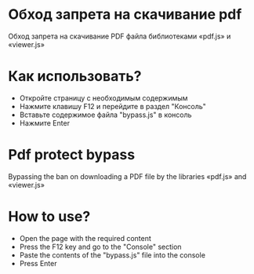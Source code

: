 # Обход запрета на скачивание pdf
Обход запрета на скачивание PDF файла библиотеками «pdf.js» и «viewer.js»

# Как использовать?
- Откройте страницу с необходимым содержимым
- Нажмите клавишу F12 и перейдите в раздел "Консоль"
- Вставьте содержимое файла "bypass.js" в консоль
- Нажмите Enter

# Pdf protect bypass
Bypassing the ban on downloading a PDF file by the libraries «pdf.js» and «viewer.js»
# How to use?
- Open the page with the required content
- Press the F12 key and go to the "Console" section
- Paste the contents of the "bypass.js" file into the console
- Press Enter
